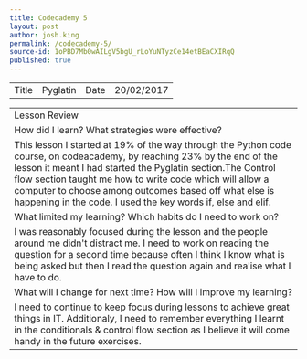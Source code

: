 ```yaml
---
title: Codecademy 5
layout: post
author: josh.king
permalink: /codecademy-5/
source-id: 1oPBD7Mb0wAILgV5bgU_rLoYuNTyzCe14etBEaCXIRqQ
published: true
---
```

<table>
  <tr>
    <td>Title</td>
    <td> Pyglatin</td>
    <td>Date</td>
    <td>20/02/2017</td>
  </tr>
</table>


<table>
  <tr>
    <td>Lesson Review</td>
  </tr>
  <tr>
    <td>How did I learn? What strategies were effective? </td>
  </tr>
  <tr>
    <td>This lesson I started at 19% of the way through the Python code course, on codeacademy, by reaching 23% by the end of the lesson it meant I had started the Pyglatin section.The Control flow section taught me how to write code which will allow a computer to choose among outcomes based off what else is happening in the code. I used the key words if, else and elif.</td>
  </tr>
  <tr>
    <td>What limited my learning? Which habits do I need to work on? </td>
  </tr>
  <tr>
    <td>I was reasonably focused during the lesson and the people around me didn't distract me. I need to work on reading the question for a second time because often I think I know what is being asked but then I read the question again and realise what I have to do.</td>
  </tr>
  <tr>
    <td>What will I change for next time? How will I improve my learning?</td>
  </tr>
  <tr>
    <td>I need to continue to keep focus during lessons to achieve great things in IT. Additionaly, I need to remember everything I learnt in the conditionals & control flow section as I believe it will come handy in the future exercises.</td>
  </tr>
</table>


